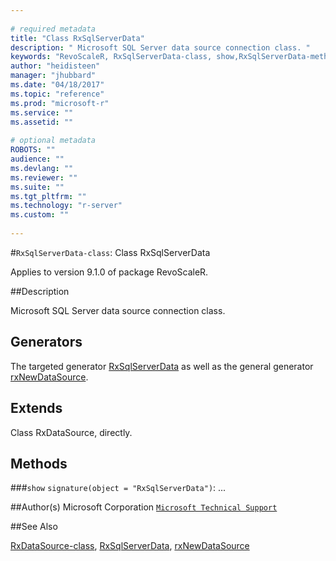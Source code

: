 ```yaml
--- 
 
# required metadata 
title: "Class RxSqlServerData" 
description: " Microsoft SQL Server data source connection class. " 
keywords: "RevoScaleR, RxSqlServerData-class, show,RxSqlServerData-method, classes" 
author: "heidisteen" 
manager: "jhubbard" 
ms.date: "04/18/2017" 
ms.topic: "reference" 
ms.prod: "microsoft-r" 
ms.service: "" 
ms.assetid: "" 
 
# optional metadata 
ROBOTS: "" 
audience: "" 
ms.devlang: "" 
ms.reviewer: "" 
ms.suite: "" 
ms.tgt_pltfrm: "" 
ms.technology: "r-server" 
ms.custom: "" 
 
--- 
```

 
 
 
 
 #`RxSqlServerData-class`: Class RxSqlServerData

 Applies to version 9.1.0 of package RevoScaleR.
 
 ##Description
 
Microsoft SQL Server data source connection class.
 
 
 ## Generators 

 
The targeted generator [RxSqlServerData](RxSqlServerData.md) as well as the general generator
[rxNewDataSource](rxNew.md).
 
 ## Extends 

 
Class RxDataSource, directly.
 
 ## Methods 

 


###`show`
`signature(object = "RxSqlServerData")`: ...



 
 ##Author(s)
 Microsoft Corporation [`Microsoft Technical Support`](https://go.microsoft.com/fwlink/?LinkID=698556&clcid=0x409)
 
 
 ##See Also
 
[RxDataSource-class](RxDataSource-class.md),
[RxSqlServerData](RxSqlServerData.md),
[rxNewDataSource](rxNew.md)
   
 
